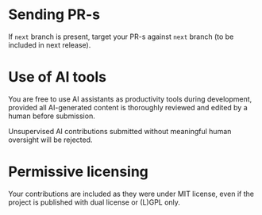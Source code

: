 # Sending PR-s
If `next` branch is present, target your PR-s against `next` branch (to be included in next release).

# Use of AI tools
You are free to use AI assistants as productivity tools during development, provided all AI-generated content is thoroughly reviewed and edited by a human before submission. 

Unsupervised AI contributions submitted without meaningful human oversight will be rejected.

# Permissive licensing
Your contributions are included as they were under MIT license, even if the project is published with dual license or (L)GPL only.
